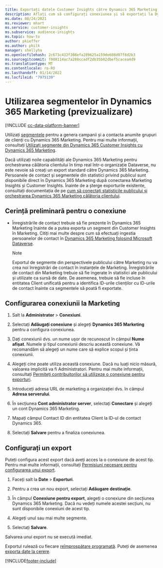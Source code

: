 ```yaml
---
title: Exportați datele Customer Insights către Dynamics 365 Marketing
description: Aflați cum să configurați conexiunea și să exportați la Dynamics 365 Marketing.
ms.date: 08/24/2021
ms.reviewer: mhart
ms.service: customer-insights
ms.subservice: audience-insights
ms.topic: how-to
author: pkieffer
ms.author: philk
manager: shellyha
ms.openlocfilehash: 2c673c432f308efa289625a159de608d07f8d2b3
ms.sourcegitcommit: f988114ac7a288ccadf2db35b02dbef5cacea4d9
ms.translationtype: MT
ms.contentlocale: ro-RO
ms.lasthandoff: 01/14/2022
ms.locfileid: "7975139"
---
```

# <a name="use-segments-in-dynamics-365-marketing-preview"></a>Utilizarea segmentelor în Dynamics 365 Marketing (previzualizare)

[!INCLUDE [cc-data-platform-banner](../includes/cc-data-platform-banner.md)]

Utilizați [segmentele](segments.md) pentru a genera campanii și a contacta anumite grupuri de clienți cu Dynamics 365 Marketing. Pentru mai multe informații, consultați [Utilizați segmente din Dynamics 365 Customer Insights cu Dynamics 365 Marketing](/dynamics365/marketing/customer-insights-segments).

Dacă utilizați noile capabilități ale Dynamics 365 Marketing pentru orchestrarea călătoria clientului în timp real într-o organizație Dataverse, nu este nevoie să creați un export standard către Dynamics 365 Marketing. Persoanele de contact și segmentele din statistici privind publicul sunt disponibile direct în Dynamics 365 Marketing după conectarea Marketing Insights și Customer Insights. Înainte de a șterge exporturile existente, consultați documentația de pe [cum să conectați statisticile publicului și orchestrarea Dynamics 365 Marketing călătoria clientului](/dynamics365/marketing/real-time-marketing-ci-profile).

## <a name="prerequisite-for-a-connection"></a>Cerință preliminară pentru o conexiune

- Înregistrările de contact trebuie să fie prezente în Dynamics 365 Marketing înainte de a putea exporta un segment din Customer Insights în Marketing. Citiți mai multe despre cum să efectuați ingestia persoanelor de contact în [Dynamics 365 Marketing folosind Microsoft Dataverse](connect-power-query.md).

  > [!NOTE]
  > Exportul de segmente din perspectivele publicului către Marketing nu va crea noi înregistrări de contact în instanțele de Marketing. Înregistrările de contact din Marketing trebuie să fie ingerate în statistici ale publicului și utilizate ca sursă de date. De asemenea, trebuie să fie incluse în entitatea Client unificată pentru a identifica ID-urile clienților cu ID-urile de contact înainte ca segmentele să poată fi exportate.

## <a name="set-up-connection-to-marketing"></a>Configurarea conexiunii la Marketing

1. Salt la **Administrator** > **Conexiuni**.

1. Selectați **Adăugați conexiune** și alegeți **Dynamics 365 Marketing** pentru a configura conexiunea.

1. Dați conexiunii dvs. un nume ușor de recunoscut în câmpul **Nume afișat**. Numele și tipul conexiunii descriu această conexiune. Vă recomandăm să alegeți un nume care să explice scopul și ținta conexiunii.

1. Alegeți cine poate utiliza această conexiune. Dacă nu luați nicio măsură, valoarea implicită va fi Administratori. Pentru mai multe informații, consultați [Permiteți contribuitorilor să utilizeze o conexiune pentru exporturi](connections.md#allow-contributors-to-use-a-connection-for-exports).

1. Introduceți adresa URL de marketing a organizației dvs. în câmpul **Adresa serverului**.

1. În secțiunea **Cont administrator server**, selectați **Conectare** și alegeți un cont Dynamics 365 Marketing.

1. Mapați câmpul Contact ID din entitatea Client la ID-ul de contact Dynamics 365.

1. Selectați **Salvare** pentru a finaliza conexiunea. 

## <a name="configure-an-export"></a>Configurați un export

Puteți configura acest export dacă aveți acces la o conexiune de acest tip. Pentru mai multe informații, consultați [Permisiuni necesare pentru configurarea unui export](export-destinations.md#set-up-a-new-export).

1. Faceți salt la **Date** > **Exporturi**.

1. Pentru a crea un nou export, selectați **Adăugare destinație**.

1. În câmpul **Conexiune pentru export**, alegeți o conexiune din secțiunea Dynamics 365 Marketing. Dacă nu vedeți numele acestei secțiuni, nu sunt disponibile conexiuni de acest tip.

1. Alegeți unul sau mai multe segmente.

1. Selectați **Salvare**.

Salvarea unui export nu se execută imediat.

Exportul rulează cu fiecare [reîmprospătare programată](system.md#schedule-tab). Puteți de asemenea [exporta date la cerere](export-destinations.md#run-exports-on-demand). 

[!INCLUDE[footer-include](../includes/footer-banner.md)]
